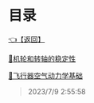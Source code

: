 # 目录  


[👈【返回】](/--目录--/--目录--root.md)  


[📜机轮和转轴的稳定性](/飞行模拟器笔记/机轮和转轴的稳定性)  

[📜飞行器空气动力学基础](/飞行模拟器笔记/飞行器空气动力学基础)  







> 2023/7/9 2:55:58
